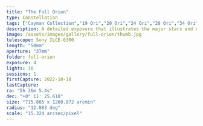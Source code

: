 ```yaml
---
title: "The Full Orion"
type: Constellation
tags: ["Cayman Collection","19 Ori","20 Ori","24 Ori","28 Ori","34 Ori","39 Ori","44 Ori","46 Ori","50 Ori","58 Ori","Al Mankib","Algebar (β Ori)","Betelgeux (α Ori)","Flame Nebula","Great Orion Nebula","Heka (λ Ori)","IC434","M42","M43","Mairan's Nebula","NGC1976","NGC1982","NGC2024","NGC2112","Orion B","Orion Nebula","Part of the constellation Orion (Ori)","The star Alnilam (ε Ori)","The star Alnitak (ζ Ori)","The star Bellatrix (γ Ori)","The star Betelgeuse","The star Hatysa (ι Ori)","The star Meissa","The star Mintaka (δ Ori)","The star Rigel","The star Saif al Jabbar (η Ori)","The star τ Ori"]
description: A detailed exposure that illustrates the major stars and nebulae.
image: /assets/images/gallery/full-orion/thumb.jpg
telescope: Sony ILCE-6300
length: "50mm"
aperture: "37mm"
folder: full-orion
exposure: 4
lights: 30
sessions: 1
firstCapture: 2022-10-18
lastCapture:
ra: "5h 36m 5.4s"
dec: "+0° 11' 25.618"
size: "715.865 x 1260.872 arcmin"
radius: "12.083 deg"
scale: "15.324 arcsec/pixel"
---
```

